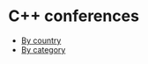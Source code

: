# C++ conferences

* [By country](https://github.com/PatriotRossii/cpp-conferences/blob/master/categorization/by_country.md)
* [By category](https://github.com/PatriotRossii/cpp-conferences/blob/master/categorization/by_category.md)
